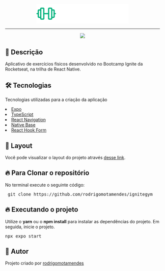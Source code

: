 <p align="center">
  <img src="https://github.com/rodrigomotamendes/ignitegym/blob/master/src/assets/logo.svg" width="300">
</p>

<hr size="2" width="100%" align="center" noshade>

  <p align="center">
   <img src="src/assets/Gif/ignitegym.gif" width="400">
  </p>

<h2>🚀 Descrição</h2>

  <p>Aplicativo de exercícios físicos desenvolvido no Bootcamp Ignite da Rocketseat, na trilha de React Native.</p>

<h2>🛠 Tecnologias</h2>

<p> Tecnologias utilizadas para a criação da aplicação</p>

<u>
 <li>
  <a href='https://expo.dev/' target="_blank" rel="nofollow">Expo</a>
 </li>
 
 <li>
  <a href='https://www.typescriptlang.org/' target="_blank" rel="nofollow">TypeScript</a>
 </li>
 
 <li>
  <a href='https://reactnavigation.org/' target="_blank" rel="nofollow">React Navigation</a>
 </li>
 
 <li>
  <a href='https://nativebase.io/' target="_blank" rel="nofollow">Native Base</a>
 </li>
 
 <li>
  <a href='https://react-hook-form.com/' target="_blank" rel="nofollow">React Hook Form</a>
 </li>
</u>

<h2>🔖 Layout</h2>

Você pode visualizar o layout do projeto através [desse link](https://www.figma.com/file/2uY16FADX9FWhKWYJz9KYx/Ignite-Gym-(Community)?node-id=37%3A6&t=hX3VNtmP28SFcjbo-1).

<h2>🔥 Para Clonar o repositório</h2>

<p>No terminal execute o seguinte código: </p>

<div class="highlight highlight-source-shell">
 <pre>
 git clone https://github.com/rodrigomotamendes/ignitegym
</pre>

</div>

<h2>🔥 Executando o projeto</h2>

<p>Utilize o <b>yarn</b> ou o <b>npm install</b> para instalar as dependências do projeto.
Em seguida, inicie o projeto. </p>

<div class="highlight highlight-source-shell">
<pre>
npx expo start
</pre>
</div>

<h2>💜 Autor</h2>

<p>Projeto criado por <a href='https://www.linkedin.com/in/rodrigo-mota-mendes/' rel="nofollow">rodrigomotamendes</a></p>
